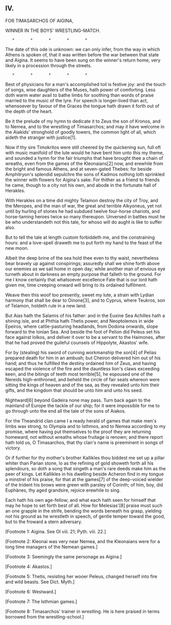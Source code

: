 ## IV.

FOR TIMASARCHOS OF AIGINA,

WINNER IN THE BOYS' WRESTLING-MATCH.

       *       *       *       *       *

The date of this ode is unknown: we can only infer, from the way in
which Athens is spoken of, that it was written before the war between
that state and Aigina. It seems to have been sung on the winner's
return home, very likely in a procession through the streets.

       *       *       *       *       *

Best of physicians for a man's accomplished toil is festive joy:
and the touch of songs, wise daughters of the Muses, hath power of
comforting. Less doth warm water avail to bathe limbs for soothing
than words of praise married to the music of the lyre. For speech is
longer-lived than act, whensoever by favour of the Graces the tongue
hath drawn it forth out of the depth of the heart.

Be it the prelude of my hymn to dedicate it to Zeus the son of Kronos,
and to Nemea, and to the wrestling of Timasarchos; and may it have
welcome in the Aiakids' stronghold of goodly towers, the common light
of all, which aideth the stranger with justice[1].

Now if thy sire Timokritos were still cheered by the quickening sun,
full oft with music manifold of the lute would he have bent him unto
this my theme, and sounded a hymn for the fair triumphs that
have brought thee a chain of wreaths, even from the games of the
Kleonaians[2] now, and erewhile from the bright and famous Athens, and
at seven-gated Thebes: for beside Amphitryon's splendid sepulchre the
sons of Kadmos nothing loth sprinkled the winner with flowers for
Aigina's sake. For thither as a friend to friends he came, though to a
city not his own, and abode in the fortunate hall of Herakles.

With Herakles on a time did mighty Telamon destroy the city of Troy,
and the Meropes, and the man of war, the great and terrible Alkyoneus,
yet not until by hurling of stones he had subdued twelve four-horse
chariots, and horse-taming heroes twice so many thereupon. Unversed in
battles must he be who understandeth not this tale, for whoso will do
aught is like to suffer also.

But to tell the tale at length custom forbiddeth me, and the
constraining hours: and a love-spell draweth me to put forth my hand
to the feast of the new moon.

Albeit the deep brine of the sea hold thee even to thy waist,
nevertheless bear bravely up against conspirings; assuredly shall
we shine forth above our enemies as we sail home in open day; while
another man of envious eye turneth about in darkness an empty purpose
that falleth to the ground. For me I know certainly that whatsoever
excellence Fate that is our lord hath given me, time creeping onward
will bring to its ordained fulfilment.

Weave then this woof too presently, sweet my lute, a strain with
Lydian harmony that shall be dear to Oinone[3], and to Cyprus, where
Teukros, son of Telamon, holdeth rule in a new land.

But Aias hath the Salamis of his father: and in the Euxine Sea
Achilles hath a shining isle, and at Phthia hath Thetis power, and
Neoptolemos in wide Epeiros, where cattle-pasturing headlands, from
Dodona onwards, slope forward to the Ionian Sea. And beside the foot
of Pelion did Peleus set his face against Iolkos, and deliver it over
to be a servant to the Haimones, after that he had proved the guileful
counsels of Hippolyte, Akastos' wife.

For by (stealing) his sword of cunning workmanship the son[4] of
Pelias prepared death for him in an ambush; but Cheiron delivered him
out of his hand; and thus he fulfilled the destiny ordained him of
Zeus, and having escaped the violence of the fire and the dauntless
lion's claws exceeding keen, and the bitings of teeth most
terrible[5], he espoused one of the Nereids high-enthroned, and beheld
the circle of fair seats whereon were sitting the kings of heaven and
of the sea, as they revealed unto him their gifts, and the kingdom
that should be unto him and unto his seed.

Nightward[6] beyond Gadeira none may pass. Turn back again to the
mainland of Europe the tackle of our ship; for it were impossible for
me to go through unto the end all the tale of the sons of Aiakos.

For the Theandrid clan came I a ready herald of games that make men's
limbs wax strong, to Olympia and to Isthmos, and to Nemea according
to my promise, where having put themselves to the proof they are
returning homeward, not without wreaths whose fruitage is renown; and
there report hath told us, O Timasarchos, that thy clan's name is
preeminent in songs of victory.

Or if further for thy mother's brother Kallikles thou biddest me set
up a pillar whiter than Parian stone, lo as the refining of gold
showeth forth all his splendours, so doth a song that singeth a
man's rare deeds make him as the peer of kings. Let Kallikles in his
dwelling beside Acheron find in my tongue a minstrel of his praise,
for that at the games[7] of the deep-voiced wielder of the trident
his brows were green with parsley of Corinth; of him, boy, did
Euphänes, thy aged grandsire, rejoice erewhile to sing.

Each hath his own age-fellow; and what each hath seen for himself that
may he hope to set forth best of all. How for Melesias'[8] praise
must such an one grapple in the strife, bending the words beneath his
grasp, yielding not his ground as he wrestleth in speech, of gentle
temper toward the good, but to the froward a stern adversary.


[Footnote 1: Aigina. See Ol viii. 21; Pyth. viii. 22.]

[Footnote 2: Kleonai was very near Nemea, and the Kleonaians were for
a long time managers of the Nemean games.]

[Footnote 3: Seemingly the same personage as Aigina.]

[Footnote 4: Akastos.]

[Footnote 5: Thetis, resisting her wooer Peleus, changed herself into
fire and wild beasts. See Dict. Myth.]

[Footnote 6: Westward.]

[Footnote 7: The Isthmian games.]

[Footnote 8: Timasarchos' trainer in wrestling. He is here praised in
terms borrowed from the wrestling-school.]



